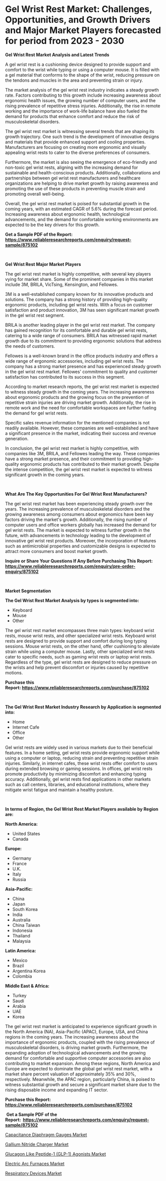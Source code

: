 <p><h1>Gel Wrist Rest Market: Challenges, Opportunities, and Growth Drivers and Major Market Players forecasted for period from 2023 - 2030</h1></p><p><strong>Gel Wrist Rest Market Analysis and Latest Trends</strong></p>
<p><p>A gel wrist rest is a cushioning device designed to provide support and comfort to the wrist while typing or using a computer mouse. It is filled with a gel material that conforms to the shape of the wrist, reducing pressure on the tendons and muscles in the area and preventing strain or injury.</p><p>The market analysis of the gel wrist rest industry indicates a steady growth rate. Factors contributing to this growth include increasing awareness about ergonomic health issues, the growing number of computer users, and the rising prevalence of repetitive stress injuries. Additionally, the rise in remote working and the importance of work-life balance have also fueled the demand for products that enhance comfort and reduce the risk of musculoskeletal disorders.</p><p>The gel wrist rest market is witnessing several trends that are shaping its growth trajectory. One such trend is the development of innovative designs and materials that provide enhanced support and cooling properties. Manufacturers are focusing on creating more ergonomic and visually appealing wrist rests to cater to the diverse preferences of consumers.</p><p>Furthermore, the market is also seeing the emergence of eco-friendly and non-toxic gel wrist rests, aligning with the increasing demand for sustainable and health-conscious products. Additionally, collaborations and partnerships between gel wrist rest manufacturers and healthcare organizations are helping to drive market growth by raising awareness and promoting the use of these products in preventing muscle strain and promoting overall well-being.</p><p>Overall, the gel wrist rest market is poised for substantial growth in the coming years, with an estimated CAGR of 5.6% during the forecast period. Increasing awareness about ergonomic health, technological advancements, and the demand for comfortable working environments are expected to be the key drivers for this growth.</p></p>
<p><strong>Get a Sample PDF of the Report:&nbsp; <a href="https://www.reliableresearchreports.com/enquiry/request-sample/875102">https://www.reliableresearchreports.com/enquiry/request-sample/875102</a></strong></p>
<p>&nbsp;</p>
<p><strong>Gel Wrist Rest Major Market Players</strong></p>
<p><p>The gel wrist rest market is highly competitive, with several key players vying for market share. Some of the prominent companies in this market include 3M, BRILA, VicTsing, Kensington, and Fellowes. </p><p>3M is a well-established company known for its innovative products and solutions. The company has a strong history of providing high-quality ergonomic products, including gel wrist rests. With a focus on customer satisfaction and product innovation, 3M has seen significant market growth in the gel wrist rest segment.</p><p>BRILA is another leading player in the gel wrist rest market. The company has gained recognition for its comfortable and durable gel wrist rests, catering to a wide range of consumers. BRILA has witnessed rapid market growth due to its commitment to providing ergonomic solutions that address the needs of customers.</p><p>Fellowes is a well-known brand in the office products industry and offers a wide range of ergonomic accessories, including gel wrist rests. The company has a strong market presence and has experienced steady growth in the gel wrist rest market. Fellowes' commitment to quality and customer satisfaction has contributed to its success in this segment.</p><p>According to market research reports, the gel wrist rest market is expected to witness steady growth in the coming years. The increasing awareness about ergonomic products and the growing focus on the prevention of repetitive strain injuries are driving market growth. Additionally, the rise in remote work and the need for comfortable workspaces are further fueling the demand for gel wrist rests.</p><p>Specific sales revenue information for the mentioned companies is not readily available. However, these companies are well-established and have a significant presence in the market, indicating their success and revenue generation.</p><p>In conclusion, the gel wrist rest market is highly competitive, with companies like 3M, BRILA, and Fellowes leading the way. These companies have a strong market presence, and their commitment to providing high-quality ergonomic products has contributed to their market growth. Despite the intense competition, the gel wrist rest market is expected to witness significant growth in the coming years.</p></p>
<p>&nbsp;</p>
<p><strong>What Are The Key Opportunities For Gel Wrist Rest Manufacturers?</strong></p>
<p><p>The gel wrist rest market has been experiencing steady growth over the years. The increasing prevalence of musculoskeletal disorders and the growing awareness among consumers about ergonomics have been key factors driving the market's growth. Additionally, the rising number of computer users and office workers globally has increased the demand for gel wrist rests. The market is expected to witness further growth in the future, with advancements in technology leading to the development of innovative gel wrist rest products. Moreover, the incorporation of features such as antimicrobial properties and customizable designs is expected to attract more consumers and boost market growth.</p></p>
<p><strong>Inquire or Share Your Questions If Any Before Purchasing This Report: <a href="https://www.reliableresearchreports.com/enquiry/pre-order-enquiry/875102">https://www.reliableresearchreports.com/enquiry/pre-order-enquiry/875102</a></strong></p>
<p>&nbsp;</p>
<p><strong>Market Segmentation</strong></p>
<p><strong>The Gel Wrist Rest Market Analysis by types is segmented into:</strong></p>
<p><ul><li>Keyboard</li><li>Mouse</li><li>Other</li></ul></p>
<p><p>The gel wrist rest market encompasses three main types: keyboard wrist rests, mouse wrist rests, and other specialized wrist rests. Keyboard wrist rests are designed to provide support and comfort during long typing sessions. Mouse wrist rests, on the other hand, offer cushioning to alleviate strain while using a computer mouse. Lastly, other specialized wrist rests cater to specific needs, such as gaming wrist rests or laptop wrist rests. Regardless of the type, gel wrist rests are designed to reduce pressure on the wrists and help prevent discomfort or injuries caused by repetitive motions.</p></p>
<p><strong>Purchase this Report:&nbsp;<a href="https://www.reliableresearchreports.com/purchase/875102">https://www.reliableresearchreports.com/purchase/875102</a></strong></p>
<p>&nbsp;</p>
<p><strong>The Gel Wrist Rest Market Industry Research by Application is segmented into:</strong></p>
<p><ul><li>Home</li><li>Internet Cafe</li><li>Office</li><li>Other</li></ul></p>
<p><p>Gel wrist rests are widely used in various markets due to their beneficial features. In a home setting, gel wrist rests provide ergonomic support while using a computer or laptop, reducing strain and preventing repetitive strain injuries. Similarly, in internet cafes, these wrist rests offer comfort to users during extended browsing or gaming sessions. In offices, gel wrist rests promote productivity by minimizing discomfort and enhancing typing accuracy. Additionally, gel wrist rests find applications in other markets such as call centers, libraries, and educational institutions, where they mitigate wrist fatigue and maintain a healthy posture.</p></p>
<p>&nbsp;</p>
<p><strong>In terms of Region, the Gel Wrist Rest Market Players available by Region are:</strong></p>
<p>
    <p> <strong> North America: </strong>
        <ul>
            <li>United States</li>
            <li>Canada</li>
        </ul>
        </p> 
    <p> <strong> Europe: </strong>
        <ul>
            <li>Germany</li>
            <li>France</li>
            <li>U.K.</li>
            <li>Italy</li>
            <li>Russia</li>
        </ul>
        </p> 
    <p> <strong> Asia-Pacific: </strong>
        <ul>
            <li>China</li>
            <li>Japan</li>
            <li>South Korea</li>
            <li>India</li>
            <li>Australia</li>
            <li>China Taiwan</li>
            <li>Indonesia</li>
            <li>Thailand</li>
            <li>Malaysia</li>
        </ul>
        </p> 
    <p> <strong> Latin America: </strong>
        <ul>
            <li>Mexico</li>
            <li>Brazil</li>
            <li>Argentina Korea</li>
            <li>Colombia</li>
        </ul>
        </p> 
    <p> <strong> Middle East & Africa: </strong>
        <ul>
            <li>Turkey</li>
            <li>Saudi</li>
            <li>Arabia</li>
            <li>UAE</li>
            <li>Korea</li>
        </ul>
    </p>
    </p>
<p><p>The gel wrist rest market is anticipated to experience significant growth in the North America (NA), Asia-Pacific (APAC), Europe, USA, and China regions in the coming years. The increasing awareness about the importance of ergonomic products, coupled with the rising prevalence of musculoskeletal disorders, is driving market growth. Furthermore, the expanding adoption of technological advancements and the growing demand for comfortable and supportive computer accessories are also contributing to market expansion. Among these regions, North America and Europe are expected to dominate the global gel wrist rest market, with a market share percent valuation of approximately 35% and 30%, respectively. Meanwhile, the APAC region, particularly China, is poised to witness substantial growth and secure a significant market share due to the rising disposable income and expanding IT sector.</p></p>
<p><strong>Purchase this Report: <a href="https://www.reliableresearchreports.com/purchase/875102">https://www.reliableresearchreports.com/purchase/875102</a></strong></p>
<p>&nbsp;<strong>Get a Sample PDF of the Report:&nbsp;&nbsp;<a href="https://www.reliableresearchreports.com/enquiry/request-sample/875102">https://www.reliableresearchreports.com/enquiry/request-sample/875102</a></strong></p>
<p><strong></strong></p>
<p><p><a href="https://www.reportprime.com/capacitance-diaphragm-gauges-r7399">Capacitance Diaphragm Gauges Market</a></p><p><a href="https://github.com/GroverBarry/Market-Research-Report-List-1/blob/main/gallium-nitride-charger-market.md">Gallium Nitride Charger Market</a></p><p><a href="https://medium.com/@poem.snap.phase/glucagon-like-peptide-1-glp-1-agonists-market-size-growth-forecast-2023-2030-afa5464d8f08">Glucagon Like Peptide-1 (GLP-1) Agonists Market</a></p><p><a href="https://www.reportprime.com/electric-arc-furnaces-r7401">Electric Arc Furnaces Market</a></p><p><a href="https://issuu.com/reportprime-2/docs/respiratory-devices-market-size-2030.pptx?fr=xKAE9_zU1NQ">Respiratory Devices Market</a></p></p>